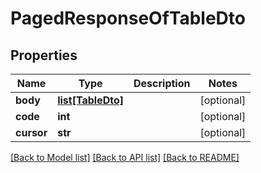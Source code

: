 # PagedResponseOfTableDto

## Properties
Name | Type | Description | Notes
------------ | ------------- | ------------- | -------------
**body** | [**list[TableDto]**](TableDto.md) |  | [optional] 
**code** | **int** |  | [optional] 
**cursor** | **str** |  | [optional] 

[[Back to Model list]](../README.md#documentation-for-models) [[Back to API list]](../README.md#documentation-for-api-endpoints) [[Back to README]](../README.md)


